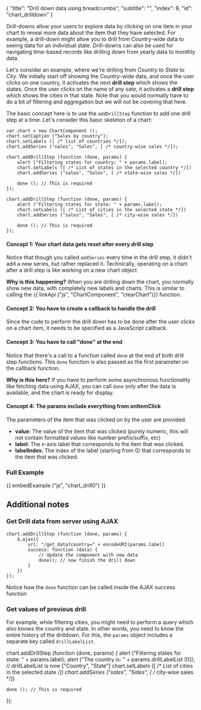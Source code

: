 <meta>
{
    "title": "Drill down data using breadcrumbs",
    "subtitle": "",
    "index": 9,
    "id": "chart_drilldown"
}
</meta>

Drill-downs allow your users to explore data by clicking on one item in your chart to reveal more data about the item that they have selected. For example, a drill-down might allow you to drill from Country-wide data to seeing data for an individual state. Drill-downs can also be used for navigating time-based records like drilling down from yearly data to monthly data.

Let's consider an example, where we're drilling from *Country* to *State* to *City*. We initially start off showing the *Country*-wide data, and once the user clicks on one country, it activates the next **drill step** which shows the states. Once the user clicks on the name of any sate, it activates a **drill step** which shows the cities in that state. Note that you would normally have to do a bit of filtering and aggregation but we will not be covering that here.

The basic concept here is to use the `addDrillStep` function to add one drill step at a time. Let's consider this basic skeleton of a chart:

~~~
var chart = new ChartComponent ();
chart.setCaption ("Sales by country");
chart.setLabels ([ /* list of countries */]);
chart.addSeries ("sales", "Sales", [ /* country-wise sales */]);

chart.addDrillStep (function (done, params) {
    alert ("Filtering states for country: " + params.label);
    chart.setLabels ([ /* List of states in the selected country */])
    chart.addSeries ("sales", "Sales", [ /* state-wise sales */])

    done (); // This is required
});

chart.addDrillStep (function (done, params) {
    alert ("Filtering states for state: " + params.label);
    chart.setLabels ([ /* List of cities in the selected state */])
    chart.addSeries ("sales", "Sales", [ /* city-wise sales */])

    done (); // This is required
});
~~~

#### Concept 1: Your chart data gets reset after every drill step

Notice that though you called `addSeries` every time in the drill step, it didn't add a new series, but rather replaced it. Technically, operating on a chart after a drill step is like working on a new chart object.

**Why is this happening?** When you are drilling down the chart, you normally show new data, with completely new labels and charts. This is similar to calling the {{ linkApi ("js", "ChartComponent", "clearChart")}} function.

#### Concept 2: You have to create a callback to handle the drill

Since the code to perform the drill down has to be done after the user clicks on a chart item, it needs to be specified as a JavaScript callback.

#### Concept 3: You have to call "done" at the end

Notice that there's a call to a function called `done` at the end of both drill step functions. This `done` function is also passed as the first parameter on the callback function.

**Why is this here?** If you have to perform some asynchronous functionality like fetching data using AJAX, you can call `done` only after the data is available, and the chart is ready for display.

#### Concept 4: The params include everything from onItemClick

The parameters of the item that was clicked on by the user are provided. 

* **value**: The value of the item that was clicked (purely numeric, this will not contain formatted values like number prefix/suffix, etc)
* **label**: The x-axis label that corresponds to the item that was clicked.
* **labelIndex**: The index of the label (starting from 0) that corresponds to the item that was clicked.

### Full Example

{{ embedExample ("js", "chart_drill0") }}

## Additional notes

### Get Drill data from server using AJAX

~~~
chart.addDrillStep (function (done, params) {
    $.ajax({
        url: "/get_data?country=" + encodeURI(params.label)
        success: function (data) {
            // Update the component with new data
            done(); // now finish the drill down
        }
    })
});
~~~

Notice how the `done` function can be called inside the AJAX success function

### Get values of previous drill 

For example, while filtering cities, you might need to perform a query which also knows the country and state. In other words, you need to know the entire history of the drilldown. For this, the `params` object includes a separate key called `drillLabelList`. 

chart.addDrillStep (function (done, params) {
    alert ("Filtering states for state: " + params.label);
    alert ("The country is: " + params.drillLabelList [0]); // drillLabelList is now ["Country", "State"]
    chart.setLabels ([ /* List of cities in the selected state */])
    chart.addSeries ("sales", "Sales", [ /* city-wise sales */])

    done (); // This is required
});

